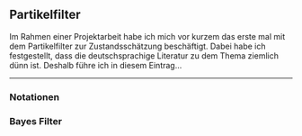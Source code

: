 ## Partikelfilter

Im Rahmen einer Projektarbeit habe ich mich vor kurzem das erste mal mit dem Partikelfilter zur Zustandsschätzung beschäftigt. Dabei habe ich festgestellt, dass die deutschsprachige Literatur zu dem Thema ziemlich dünn ist. Deshalb führe ich in diesem Eintrag...

---
### Notationen 

### Bayes Filter


